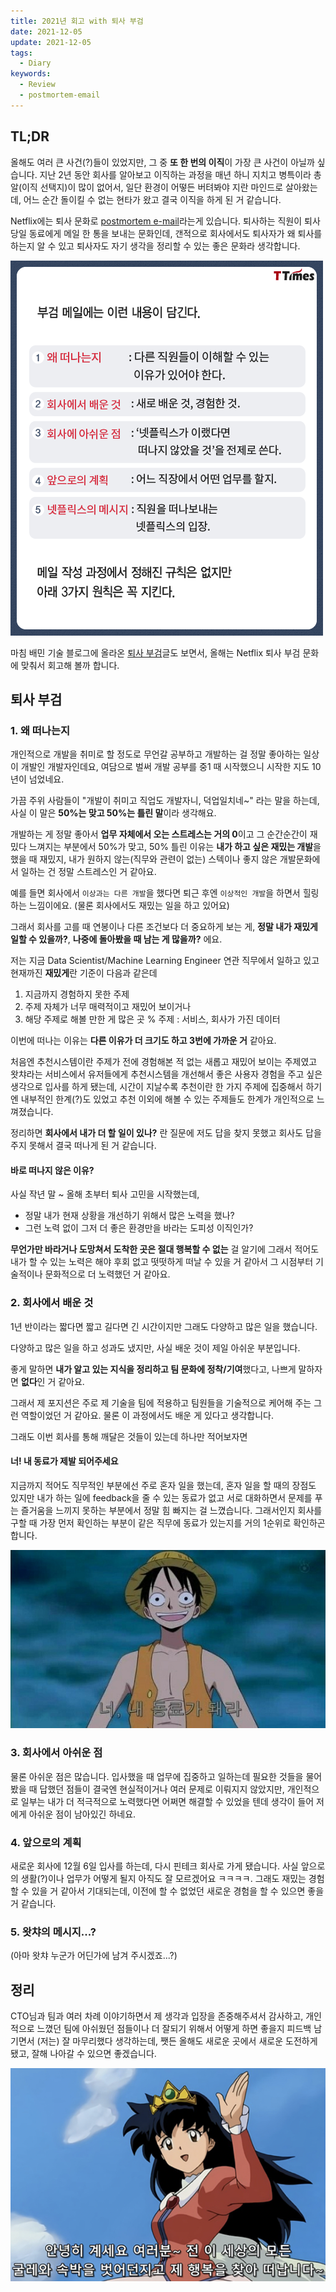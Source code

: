 ```yaml
---
title: 2021년 회고 with 퇴사 부검
date: 2021-12-05
update: 2021-12-05
tags:
  - Diary
keywords:
  - Review
  - postmortem-email
---
```


## TL;DR

올해도 여러 큰 사건(?)들이 있었지만, 그 중 **또 한 번의 이직**이 가장 큰 사건이 아닐까 싶습니다. 지난 2년 동안 회사를 알아보고 이직하는 과정을 매년 하니 지치고 병특이라 총알(이직 선택지)이 많이 없어서, 일단 환경이 어떻든 버텨봐야 지란 마인드로 살아왔는데, 어느 순간 돌이킬 수 없는 현타가 왔고 결국 이직을 하게 된 거 같습니다.

Netflix에는 퇴사 문화로 [postmortem e-mail](https://content.v.kakao.com/v/5e54ead52007421c9da29a4b)라는게 있습니다. 퇴사하는 직원이 퇴사 당일 동료에게 메일 한 통을 보내는 문화인데, 갠적으로 회사에서도 퇴사자가 왜 퇴사를 하는지 알 수 있고 퇴사자도 자기 생각을 정리할 수 있는 좋은 문화라 생각합니다.

![img](./postmortem-email.png)

마침 배민 기술 블로그에 올라온 [퇴사 부검](https://techblog.woowahan.com/2723/)글도 보면서, 올해는 Netflix 퇴사 부검 문화에 맞춰서 회고해 볼까 합니다.

## 퇴사 부검

### 1. 왜 떠나는지

개인적으로 개발을 취미로 할 정도로 무언갈 공부하고 개발하는 걸 정말 좋아하는 일상이 개발인 개발자인데요, 여담으로 벌써 개발 공부를 중1 때 시작했으니 시작한 지도 10년이 넘었네요.

가끔 주위 사람들이 "개발이 취미고 직업도 개발자니, 덕업일치네~" 라는 말을 하는데, 사실 이 말은 **50%는 맞고 50%는 틀린 말**이라 생각해요.

개발하는 게 정말 좋아서 **업무 자체에서 오는 스트레스는 거의 0**이고 그 순간순간이 재밌다 느껴지는 부분에서 50%가 맞고, 50% 틀린 이유는 **내가 하고 싶은 재밌는 개발**을 했을 때 재밌지, 내가 원하지 않는(직무와 관련이 없는) 스텍이나 좋지 않은 개발문화에서 일하는 건 정말 스트레스인 거 같아요.

예를 들면 회사에서 `이상과는 다른 개발`을 했다면 퇴근 후엔 `이상적인 개발`을 하면서 힐링하는 느낌이에요. (물론 회사에서도 재밌는 일을 하고 있어요)

그래서 회사를 고를 때 연봉이나 다른 조건보다 더 중요하게 보는 게, **정말 내가 재밌게 일할 수 있을까?**, **나중에 돌아봤을 때 남는 게 많을까?** 에요.

저는 지금 Data Scientist/Machine Learning Engineer 연관 직무에서 일하고 있고 현재까진 **재밌게**란 기준이 다음과 같은데

1. 지금까지 경험하지 못한 주제
2. 주제 자체가 너무 매력적이고 재밌어 보이거나
3. 해당 주제로 해볼 만한 게 많은 곳
% 주제 : 서비스, 회사가 가진 데이터

이번에 떠나는 이유는 **다른 이유가 더 크기도 하고 3번에 가까운 거** 같아요.

처음엔 추천시스템이란 주제가 전에 경험해본 적 없는 새롭고 재밌어 보이는 주제였고 왓챠라는 서비스에서 유저들에게 추천시스템을 개선해서 좋은 사용자 경험을 주고 싶은 생각으로 입사를 하게 됐는데, 시간이 지날수록 추천이란 한 가지 주제에 집중해서 하기엔 내부적인 한계(?)도 있었고 추천 이외에 해볼 수 있는 주제들도 한계가 개인적으로 느껴졌습니다.

정리하면 **회사에서 내가 더 할 일이 있나?** 란 질문에 저도 답을 찾지 못했고 회사도 답을 주지 못해서 결국 떠나게 된 거 같습니다.

#### 바로 떠나지 않은 이유?

사실 작년 말 ~ 올해 초부터 퇴사 고민을 시작했는데,

* 정말 내가 현재 상황을 개선하기 위해서 많은 노력을 했나?
* 그런 노력 없이 그저 더 좋은 환경만을 바라는 도피성 이직인가?

**무언가만 바라거나 도망쳐서 도착한 곳은 절대 행복할 수 없는** 걸 알기에 그래서 적어도 내가 할 수 있는 노력은 해야 후회 없고 떳떳하게 떠날 수 있을 거 같아서 그 시점부터 기술적이나 문화적으로 더 노력했던 거 같아요.

### 2. 회사에서 배운 것

1년 반이라는 짧다면 짧고 길다면 긴 시간이지만 그래도 다양하고 많은 일을 했습니다.

다양하고 많은 일을 하고 성과도 냈지만, 사실 배운 것이 제일 아쉬운 부분입니다.

좋게 말하면 **내가 알고 있는 지식을 정리하고 팀 문화에 정착/기여**했다고, 나쁘게 말하자면 **없다**인 거 같아요.

그래서 제 포지션은 주로 제 기술을 팀에 적용하고 팀원들을 기술적으로 케어해 주는 그런 역할이었던 거 같아요. 물론 이 과정에서도 배운 게 있다고 생각합니다.

그래도 이번 회사를 통해 깨달은 것들이 있는데 하나만 적어보자면

#### 너! 내 동료가 제발 되어주세요

지금까지 적어도 직무적인 부분에선 주로 혼자 일을 했는데, 혼자 일을 할 때의 장점도 있지만 내가 하는 일에 feedback을 줄 수 있는 동료가 없고 서로 대화하면서 문제를 푸는 즐거움을 느끼지 못하는 부분에서 정말 힘 빠지는 걸 느꼈습니다. 그래서인지 회사를 구할 때 가장 먼저 확인하는 부분이 같은 직무에 동료가 있는지를 거의 1순위로 확인하곤 합니다.

![be_my_companion](./be_my_companion.png)

### 3. 회사에서 아쉬운 점

물론 아쉬운 점은 많습니다. 입사했을 때 업무에 집중하고 일하는데 필요한 것들을 물어봤을 때 답했던 점들이 결국엔 현실적이거나 여러 문제로 이뤄지지 않았지만, 개인적으로 일부는 내가 더 적극적으로 노력했다면 어쩌면 해결할 수 있었을 텐데 생각이 들어 저에게 아쉬운 점이 남아있긴 하네요.

### 4. 앞으로의 계획

새로운 회사에 12월 6일 입사를 하는데, 다시 핀테크 회사로 가게 됐습니다. 사실 앞으로의 생활(?)이나 업무가 어떻게 될지 아직도 잘 모르겠어요 ㅋㅋㅋㅋ. 그래도 재밌는 경험할 수 있을 거 같아서 기대되는데, 이전에 할 수 없었던 새로운 경험을 할 수 있으면 좋을 거 같습니다.

### 5. 왓챠의 메시지...?

(아마 왓챠 누군가 어딘가에 남겨 주시겠죠...?)

## 정리

CTO님과 팀과 여러 차례 이야기하면서 제 생각과 입장을 존중해주셔서 감사하고, 개인적으로 느꼈던 팀에 아쉬웠던 점들이나 더 잘되기 위해서 어떻게 하면 좋을지 피드백 남기면서 (저는) 잘 마무리했다 생각하는데, 쨋든 올해도 새로운 곳에서 새로운 도전하게 됐고, 잘해 나아갈 수 있으면 좋겠습니다.

![result](./result.png)
